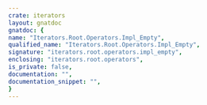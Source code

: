 ```yaml
---
crate: iterators
layout: gnatdoc
gnatdoc: {
name: "Iterators.Root.Operators.Impl_Empty",
qualified_name: "Iterators.Root.Operators.Impl_Empty",
signature: "iterators.root.operators.impl_empty",
enclosing: "iterators.root.operators",
is_private: false,
documentation: "",
documentation_snippet: "",
}
---
```

